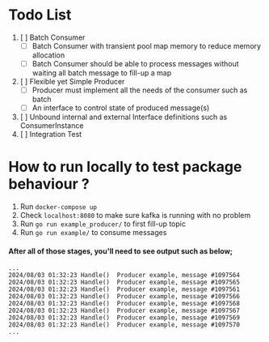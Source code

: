
# Todo List

1. [ ] Batch Consumer
    - [ ] Batch Consumer with transient pool map memory to reduce memory allocation
    - [ ] Batch Consumer should be able to process messages without waiting all batch message to fill-up a map
2. [ ] Flexible yet Simple Producer
    - [ ] Producer must implement all the needs of the consumer such as batch
    - [ ] An interface to control state of produced message(s)
3. [ ] Unbound internal and external Interface definitions such as ConsumerInstance
4. [ ] Integration Test

# How to run locally to test package behaviour ?

1. Run `docker-compose up` 
2. Check `localhost:8080` to make sure kafka is running with no problem
3. Run `go run example_producer/` to first fill-up topic
4. Run `go run example/` to consume messages

#### After all of those stages, you'll need to see output such as below;
```
...
2024/08/03 01:32:23 Handle()  Producer example, message #1097564
2024/08/03 01:32:23 Handle()  Producer example, message #1097565
2024/08/03 01:32:23 Handle()  Producer example, message #1097561
2024/08/03 01:32:23 Handle()  Producer example, message #1097566
2024/08/03 01:32:23 Handle()  Producer example, message #1097568
2024/08/03 01:32:23 Handle()  Producer example, message #1097567
2024/08/03 01:32:23 Handle()  Producer example, message #1097569
2024/08/03 01:32:23 Handle()  Producer example, message #1097570
...
```


